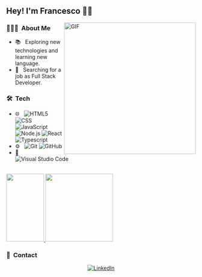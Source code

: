 <h2> Hey! I'm Francesco 👋🏻</h2>

<img align="right" alt="GIF" src="https://media1.tenor.com/m/tiO3tMGP9gwAAAAC/cactuar-final-fantasy.gif" width=350px height=350px/>


<h3> 👨🏻‍💻 &nbsp;About Me </h3>

- 📚 &nbsp; Exploring new technologies and learning new language.
- 💼 &nbsp; Searching for a job as Full Stack Developer.

<h3> 🛠 &nbsp;Tech</h3>

- 🌐 &nbsp;
  ![HTML5](https://img.shields.io/badge/-HTML5-333333?style=flat&logo=HTML5)
  ![CSS](https://img.shields.io/badge/-CSS-333333?style=flat&logo=CSS3&logoColor=1572B6)
  ![JavaScript](https://img.shields.io/badge/-JavaScript-333333?style=flat&logo=javascript)
  ![Node.js](https://img.shields.io/badge/-Node.js-333333?style=flat&logo=node.js)
  ![React](https://img.shields.io/badge/-React-333333?style=flat&logo=react)
  ![Typescript](https://img.shields.io/badge/-Typescript-333333?style=flat&logo=typescript)
- ⚙️ &nbsp;
  ![Git](https://img.shields.io/badge/-Git-333333?style=flat&logo=git)
  ![GitHub](https://img.shields.io/badge/-GitHub-333333?style=flat&logo=github)
- 🔧 &nbsp;
  ![Visual Studio Code](https://img.shields.io/badge/-Visual%20Studio%20Code-333333?style=flat&logo=visual-studio-code&logoColor=007ACC)

<br/>

<a href="https://github.com/Dartakk">
  <img height="180em" src="https://github-readme-stats.vercel.app/api?username=Dartakk&theme=buefy&show_icons=true" width=100px />
  <img height="180em" src="https://github-readme-stats.vercel.app/api/top-langs/?username=Dartakk&theme=buefy&layout=compact" />
</a>

<br/>

<h3> 📇 &nbsp;Contact </h3>

<p align="center">
<a href="https://www.linkedin.com/in/francesco-paolo-damiata/"><img alt="LinkedIn" src="https://img.shields.io/badge/LinkedIn-Francesco%20Damiata-blue?style=flat-square&logo=linkedin"></a>
</p>
